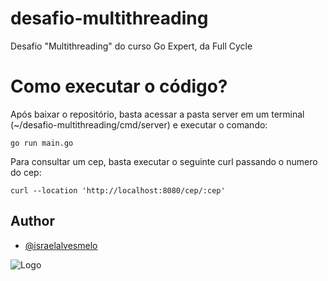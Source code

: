 # desafio-multithreading
Desafio "Multithreading" do curso Go Expert, da Full Cycle


# Como executar o código?
Após baixar o repositório, basta acessar a pasta server em um terminal (~/desafio-multithreading/cmd/server) e executar o comando:

`go run main.go`

Para consultar um cep, basta executar o seguinte curl passando o numero do cep:

`curl --location 'http://localhost:8080/cep/:cep'`

## Author

- [@israelalvesmelo](https://github.com/israelalvesmelo)

![Logo](https://media.dev.to/cdn-cgi/image/width=1000,height=420,fit=cover,gravity=auto,format=auto/https%3A%2F%2Fdev-to-uploads.s3.amazonaws.com%2Fuploads%2Farticles%2Fblhm05xt6f4d4eheg8m0.png)
